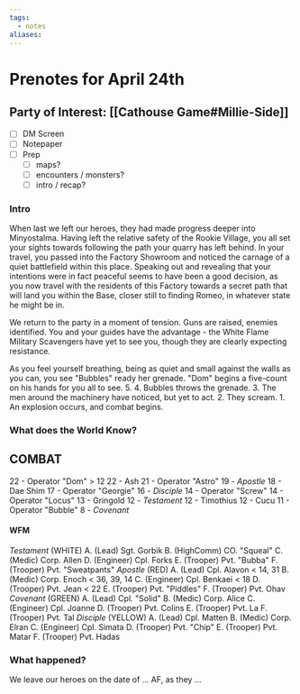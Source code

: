 ```yaml
---
tags:
  - notes
aliases:
---
```


# Prenotes for April 24th
## Party of Interest: [[Cathouse Game#Millie-Side]]
- [ ] DM Screen
- [ ] Notepaper
- [ ] Prep
	- [ ] maps?
	- [ ] encounters / monsters?
	- [ ] intro / recap?

### Intro
When last we left our heroes, they had made progress deeper into Minyostalma. Having left the relative safety of the Rookie Village, you all set your sights towards following the path your quarry has left behind. In your travel, you passed into the Factory Showroom and noticed the carnage of a quiet battlefield within this place. Speaking out and revealing that your intentions were in fact peaceful seems to have been a good decision, as you now travel with the residents of this Factory towards a secret path that will land you within the Base, closer still to finding Romeo, in whatever state he might be in.

We return to the party in a moment of tension. Guns are raised, enemies identified. You and your guides have the advantage - the White Flame Military Scavengers have yet to see you, though they are clearly expecting resistance.

As you feel yourself breathing, being as quiet and small against the walls as you can, you see "Bubbles" ready her grenade. "Dom" begins a five-count on his hands for you all to see. 5. 4. Bubbles throws the grenade. 3. The men around the machinery have noticed, but yet to act. 2. They scream. 1. An explosion occurs, and combat begins.

### What does the World Know?
## COMBAT
22 - Operator "Dom" > 12
22 - Ash
21 - Operator "Astro"
19 - *Apostle*
18 - Dae Shim
17 - Operator "Georgie"
16 - *Disciple*
14 - Operator "Screw"
14 - Operator "Locus"
13 - Gringold
12 - *Testament*
12 - Timothius
12 - Cucu
11 - Operator "Bubble"
8 - *Covenant*

#### WFM
*Testament* (WHITE)
	A. (Lead) Sgt. Gorbik
	B. (HighComm) CO. "Squeal"
	C. (Medic) Corp. Allen
	D. (Engineer) Cpl. Forks 
	E. (Trooper) Pvt. "Bubba"
	F. (Trooper) Pvt. "Sweatpants"
*Apostle* (RED)
	A. (Lead) Cpl. Alavon < 14, 31
	B. (Medic) Corp. Enoch < 36, 39, 14
	C. (Engineer) Cpl. Benkaei < 18
	D. (Trooper) Pvt. Jean < 22
	E. (Trooper) Pvt. "Piddles"
	F. (Trooper) Pvt. Ohav
*Covenant* (GREEN)
	A. (Lead) Cpl. "Solid"
	B. (Medic) Corp. Alice
	C. (Engineer) Cpl. Joanne
	D. (Trooper) Pvt. Colins
	E. (Trooper) Pvt. La
	F. (Trooper) Pvt. Tal
*Disciple* (YELLOW)
	A. (Lead) Cpl. Matten
	B. (Medic) Corp. Elran
	C. (Engineer) Cpl. Simata
	D. (Trooper) Pvt. "Chip"
	E. (Trooper) Pvt. Matar
	F. (Trooper) Pvt. Hadas

### What happened?


We leave our heroes on the date of ... AF, as they ...